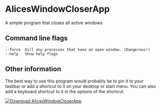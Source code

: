 # AlicesWindowCloserApp
A simple program that closes all active windows

## Command line flags
```ShellSession
--force  Kill any processes that have an open window. (Dangerous!)
--help   Show help flags
```

## Other information
The best way to use this program would probably be to pin it to your taskbar or add a shortcut to it on your desktop or start menu.
You can also add a keyboard shortcut to it in the options of the shortcut.

[![Download AlicesWindowCloserApp](https://a.fsdn.com/con/app/sf-download-button)](https://sourceforge.net/projects/aliceswindowcloserapp/files/latest/download)
